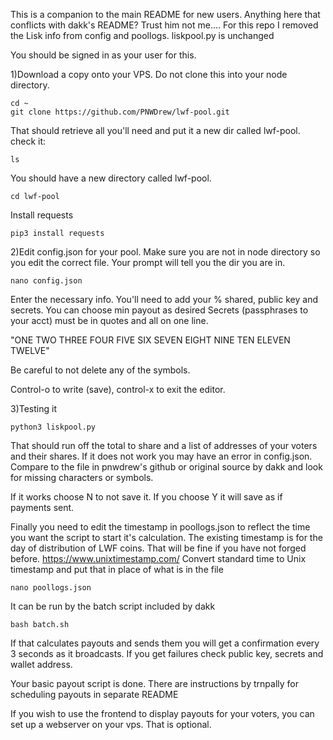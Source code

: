 This is a companion to the main README for new users. Anything here that conflicts with dakk's README? Trust him not me....
For this repo I removed the Lisk info from config and poollogs. liskpool.py is unchanged

You should be signed in as your user for this.

1)Download a copy onto your VPS. Do not clone this into your node directory.
	
	cd ~
	git clone https://github.com/PNWDrew/lwf-pool.git
	
That should retrieve all you'll need and put it a new dir called lwf-pool. 
check it:

	ls
	 
You should have a new directory called lwf-pool.

	cd lwf-pool
	
Install requests

	pip3 install requests


2)Edit config.json for your pool. Make sure you are not in node directory so you edit the correct file. 
Your prompt will tell you the dir you are in.

	nano config.json

Enter the necessary info. You'll need to add your % shared, public key and secrets. You can choose min payout as desired
Secrets (passphrases to your acct) must be in quotes and all on one line.

"ONE TWO THREE FOUR FIVE SIX SEVEN EIGHT NINE TEN ELEVEN TWELVE"

Be careful to not delete any of the symbols.

Control-o to write (save), control-x to exit the editor.

3)Testing it

	python3 liskpool.py
	
That should run off the total to share and a list of addresses of your voters and their shares. 
If it does not work you may have an error in config.json. 
Compare to the file in pnwdrew's github or original source by dakk and look for missing characters or symbols. 

If it works choose N to not save it. If you choose Y it will save as if payments sent.

Finally you need to edit the timestamp in poollogs.json to reflect the time you want the script to start it's calculation. The existing timestamp is for the day of distribution of LWF coins. That will be fine if you have not forged before.
https://www.unixtimestamp.com/ Convert standard time to Unix timestamp and put that in place of what is in the file
	
	nano poollogs.json
	
It can be run by the batch script included by dakk

	bash batch.sh

If that calculates payouts and sends them you will get a confirmation every 3 seconds as it broadcasts. If you get failures check public key, secrets and wallet address.

Your basic payout script is done. There are instructions by trnpally for scheduling payouts in separate README
 
If you wish to use the frontend to display payouts for your voters, you can set up a webserver on your vps. That is optional.
